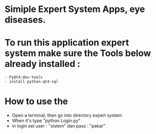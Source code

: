 
# Simiple Expert System Apps, eye diseases.

# To run this application expert system make sure the Tools below already installed :
    - PyQt4-dev-tools		
    - install python-qt4-sql
  
# How to use the
  - Open a terminal, then go into directory expert system
  - When it's type "python Login.py"
  - in login set user : "sistem" dan pass : "pakar"			   


